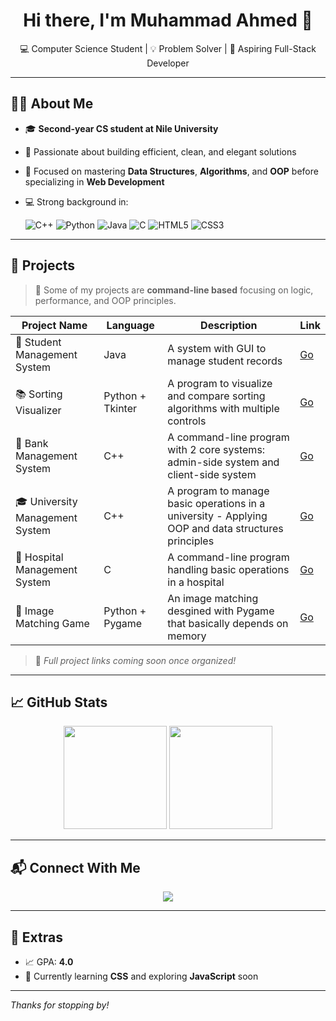 <h1 align="center">Hi there, I'm Muhammad Ahmed 👋</h1>
<p align="center">
  💻 Computer Science Student | 💡 Problem Solver | 🚀 Aspiring Full-Stack Developer
</p>

---

## 🧑‍💻 About Me

- 🎓 **Second-year CS student at Nile University**
- 🏅 Passionate about building efficient, clean, and elegant solutions
- 🧠 Focused on mastering **Data Structures**, **Algorithms**, and **OOP** before specializing in **Web Development**
- 💻 Strong background in:  

  ![C++](https://img.shields.io/badge/C++-FF0000?style=round-square&logo=c%2B%2B&logoColor=white)
  ![Python](https://img.shields.io/badge/Python-0ABAB5?style=round-square&logo=python&logoColor=white)
  ![Java](https://img.shields.io/badge/Java-ED8B00?style=round-square&logo=java&logoColor=white)
  ![C](https://img.shields.io/badge/C-4E71FF?style=round-square&logo=c&logoColor=white)
  ![HTML5](https://img.shields.io/badge/HTML5-E34F26?style=round-square&logo=html5&logoColor=white)
  ![CSS3](https://img.shields.io/badge/CSS3-4E71FF?style=round-square&logo=css3&logoColor=white)

---

## 🚀 Projects

> 🔧 Some of my projects are **command-line based** focusing on logic, performance, and OOP principles.

| Project Name | Language | Description | Link |
|--------------|----------|-------------|------|
| 🧾 Student Management System | Java | A system with GUI to manage student records | <a href="https://github.com/Muhammad-Ahmed-GH/Student_Record_Management_System_Java">Go</a> |
| 📚 Sorting Visualizer | Python + Tkinter | A program to visualize and compare sorting algorithms with multiple controls | <a href="https://github.com/Muhammad-Ahmed-GH/Sorting_Visualization_Python">Go</a> |
| 🏦 Bank Management System | C++ | A command-line program with 2 core systems: admin-side system and client-side system | <a href="https://github.com/Muhammad-Ahmed-GH/Bank_Management_System_Cpp">Go</a> |
| 🎓 University Management System | C++ | A program to manage basic operations in a university - Applying OOP and data structures principles | <a href="https://github.com/Muhammad-Ahmed-GH/University_Management_System_Cpp">Go</a> |
| 🏥 Hospital Management System | C | A command-line program handling basic operations in a hospital | <a href="https://github.com/Muhammad-Ahmed-GH/Hospital_Management_System_C">Go</a> |
| 🧩 Image Matching Game | Python + Pygame | An image matching desgined with Pygame that basically depends on memory | <a href="https://github.com/Muhammad-Ahmed-GH/Image_Matching_Game_Python">Go</a> |

> 🔗 *Full project links coming soon once organized!*

---

## 📈 GitHub Stats

<p align="center">
  <img src="https://github-readme-stats.vercel.app/api?username=muhammad-ahmed-gh&show_icons=true&theme=tokyonight" height="165"/>
  <img src="https://github-readme-stats.vercel.app/api/top-langs/?username=muhammad-ahmed-gh&layout=compact&theme=tokyonight" height="165"/>
</p>

---

## 📬 Connect With Me

<p align="center">
  <a href="https://linkedin.com/in/muhammad-ahmed-nu" target="_blank">
    <img src="https://img.shields.io/badge/LinkedIn-blue?style=for-the-badge&logo=linkedin&logoColor=white"/>
  </a>
</p>

---

## 📌 Extras

- 📈 GPA: **4.0**
- 🌱 Currently learning **CSS** and exploring **JavaScript** soon

---

*Thanks for stopping by!*
